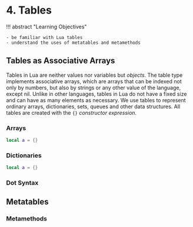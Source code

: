 # 4. Tables

!!! abstract "Learning Objectives"

    - be familiar with Lua tables
    - understand the uses of metatables and metamethods

## Tables as Associative Arrays

Tables in Lua are neither values nor variables but _objects_. The table type implements associative arrays, which are arrays that can be indexed not only by numbers, but also by strings or any other value of the language, except nil. Unlike in other languages, tables in Lua do not have a fixed size and can have as many elements as necessary. We use tables to represent ordinary arrays, dictionaries, sets, queues and other data structures. All tables are created with the `{}` _constructor expression_.

### Arrays

```lua
local a = {}
```

### Dictionaries

```lua
local a = {}
```

### Dot Syntax

## Metatables

### Metamethods
